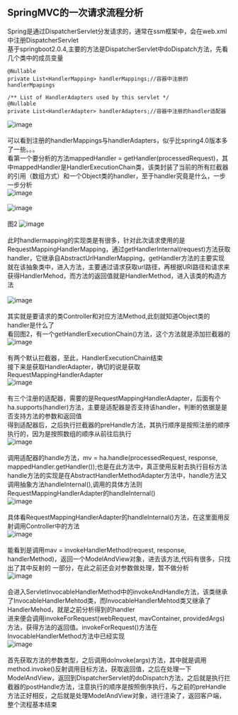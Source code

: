 SpringMVC的一次请求流程分析
---
Spring是通过DispatcherServlet分发请求的，通常在ssm框架中，会在web.xml中注册DispatcherServlet<br>
基于springboot2.0.4,主要的方法是DispatcherServlet中doDispatch方法，先看几个类中的成员变量<br>
~~~
@Nullable
private List<HandlerMapping> handlerMappings;//容器中注册的handlerMpapings

/** List of HandlerAdapters used by this servlet */
@Nullable
private List<HandlerAdapter> handlerAdapters;//容器中注册的handler适配器 
~~~
![image](https://github.com/wangda7/77/blob/master/picture/28.png)<br><br>
可以看到注册的handlerMappings与handlerAdapters，似乎比spring4.0版本多了一些。。。<br>
看第一个要分析的方法mappedHandler = getHandler(processedRequest)，其中mappedHandler是HandlerExecutionChain类，该类封装了当前的所有拦截器的引用（数组方式）和一个Object类的handler，至于handler究竟是什么，一步一步分析<br>
![image](https://github.com/wangda7/77/blob/master/picture/29.png)<br><br>
![image](https://github.com/wangda7/77/blob/master/picture/31.png)<br><br>
图2
![image](https://github.com/wangda7/77/blob/master/picture/32.png)<br><br>
此时handlermapping的实现类是有很多，针对此次请求使用的是RequestMappingHandlerMapping，通过getHandlerInternal(request)方法获取handler，它继承自AbstractUrlHandlerMapping，getHandler方法的主要实现就在该抽象类中，进入方法，主要通过请求获取url路径，再根据URl路径和请求来获得HandlerMehod，而方法的返回值就是HandlerMethod，进入该类的构造方法<br><br>
![image](https://github.com/wangda7/77/blob/master/picture/30.png)<br><br>
其实就是要请求的类Controller和对应方法Method,此刻就知道Object类的handler是什么了<br>
看回图2，有一个getHandlerExecutionChain()方法，这个方法就是添加拦截器的<br>
![image](https://github.com/wangda7/77/blob/master/picture/33.png)<br><br>
有两个默认拦截器，至此，HandlerExecutionChain结束<br>
接下来是获取HandlerAdapter，确切的说是获取RequestMappingHandlerAdapter<br>
![image](https://github.com/wangda7/77/blob/master/picture/35.png)<br><br>
有三个注册的适配器，需要的是RequestMappingHandlerAdapter，后面有个ha.supports(handler)方法，主要是适配器是否支持该handler，判断的依据是是否支持方法的参数和返回值<br>
得到适配器后，之后执行拦截器的preHandle方法，其执行顺序是按照注册的顺序执行的，因为是按照数组的顺序从前往后执行<br>
![image](https://github.com/wangda7/77/blob/master/picture/36.png)<br><br>
调用适配器的handle方法，mv = ha.handle(processedRequest, response, mappedHandler.getHandler());也是在此方法中，真正使用反射去执行目标方法<br>
handle方法的实现是在AbstractHandlerMethodAdapter方法中，handle方法又调用抽象方法handleInternal(),调用的具体方法则RequestMappingHandlerAdapter的handleInternal()<br>
![image](https://github.com/wangda7/77/blob/master/picture/37.png)<br><br>
具体看RequestMappingHandlerAdapter的handleInternal()方法，在这里面用反射调用Controller中的方法<br>
![image](https://github.com/wangda7/77/blob/master/picture/38.png)<br><br>
能看到是调用mav = invokeHandlerMethod(request, response, handlerMethod)，返回一个ModelAndView对象，进去该方法,代码有很多，只找出了其中反射的
一部分，在此之前还会对参数做处理，暂不做分析<br>
![image](https://github.com/wangda7/77/blob/master/picture/39.png)<br><br>
会进入ServletInvocableHandlerMethod中的invokeAndHandle方法，该类继承了InvocableHandlerMehtod类，而InvocableHandlerMehtod类又继承了HandlerMehod，就是之前分析得到的handler<br>
进来便会调用invokeForRequest(webRequest, mavContainer, providedArgs)方法，获得方法的返回值。invokeForRequest()方法在InvocableHandlerMethod方法中已经实现<br>
![image](https://github.com/wangda7/77/blob/master/picture/40.png)<br><br>
首先获取方法的参数类型，之后调用doInvoke(args)方法，其中就是调用method.invoke()反射调用目标方法，获取返回值，之后在处理一下ModelAndView，返回到DispatcherServlet的doDispatch方法，之后就是执行拦截器的postHandle方法，注意执行的顺序是按照倒序执行，与之前的preHandle方法正好相反，之后就是处理ModelAndView对象，进行渲染了，返回客户端，整个流程基本结束



